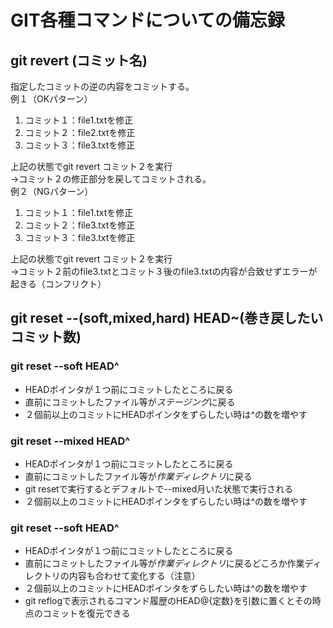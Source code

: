 # GIT各種コマンドについての備忘録
## git revert (コミット名)
指定したコミットの逆の内容をコミットする。  
例１（OKパターン）  
1. コミット１：file1.txtを修正  
1. コミット２：file2.txtを修正  
1. コミット３：file3.txtを修正  

上記の状態でgit revert コミット２を実行  
→コミット２の修正部分を戻してコミットされる。  
例２（NGパターン）  
1. コミット１：file1.txtを修正  
2. コミット２：file3.txtを修正  
3. コミット３：file3.txtを修正  

上記の状態でgit revert コミット２を実行  
→コミット２前のfile3.txtとコミット３後のfile3.txtの内容が合致せずエラーが起きる（コンフリクト）  

## git reset --(soft,mixed,hard) HEAD~(巻き戻したいコミット数)  
### git reset --soft HEAD^  
* HEADポインタが１つ前にコミットしたところに戻る
* 直前にコミットしたファイル等が*ステージング*に戻る
* ２個前以上のコミットにHEADポインタをずらしたい時は^の数を増やす
### git reset --mixed HEAD^  
* HEADポインタが１つ前にコミットしたところに戻る
* 直前にコミットしたファイル等が*作業ディレクトリ*に戻る
* git resetで実行するとデフォルトで--mixed月いた状態で実行される
* ２個前以上のコミットにHEADポインタをずらしたい時は^の数を増やす
### git reset --soft HEAD^  
* HEADポインタが１つ前にコミットしたところに戻る
* 直前にコミットしたファイル等が*作業ディレクトリ*に戻るどころか作業ディレクトリの内容も合わせて変化する（注意）
* ２個前以上のコミットにHEADポインタをずらしたい時は^の数を増やす
* git reflogで表示されるコマンド履歴のHEAD@{定数}を引数に置くとその時点のコミットを復元できる

